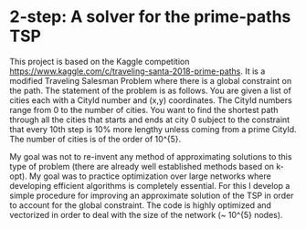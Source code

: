 # 2-step: A solver for the prime-paths TSP

This project is based on the Kaggle competition https://www.kaggle.com/c/traveling-santa-2018-prime-paths.  It is a modified Traveling Salesman Problem where there is a global constraint on the path.  The statement of the problem is as follows.  You are given a list of cities each with a CityId number and (x,y) coordinates.  The CityId numbers range from 0 to the number of cities.   You want to find the shortest path through all the cities that starts and ends at city 0 subject to the constraint that every 10th step is 10% more lengthy unless coming from a prime CityId.  The number of cities is of the order of 10^{5}.  

My goal was not to re-invent any method of approximating solutions to this type of problem (there are already well established methods based on k-opt).   My goal was to practice optimization over large networks where developing efficient algorithms is completely essential.  For this I develop a simple procedure for improving an approximate solution of the TSP in order to account for the global constraint.  The code is highly optimized and vectorized in order to deal with the size of the network (~ 10^{5} nodes).  